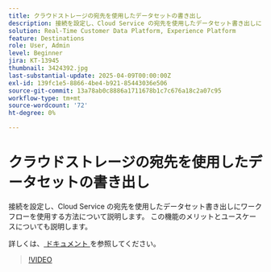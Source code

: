 ```yaml
---
title: クラウドストレージの宛先を使用したデータセットの書き出し
description: 接続を設定し、Cloud Service の宛先を使用したデータセット書き出しにワークフローを使用する方法について説明します。
solution: Real-Time Customer Data Platform, Experience Platform
feature: Destinations
role: User, Admin
level: Beginner
jira: KT-13945
thumbnail: 3424392.jpg
last-substantial-update: 2025-04-09T00:00:00Z
exl-id: 139fc1e5-8866-4be4-b921-85443036e506
source-git-commit: 13a78ab0c8886a1711678b1c7c676a18c2a07c95
workflow-type: tm+mt
source-wordcount: '72'
ht-degree: 0%

---
```


# クラウドストレージの宛先を使用したデータセットの書き出し

接続を設定し、Cloud Service の宛先を使用したデータセット書き出しにワークフローを使用する方法について説明します。 この機能のメリットとユースケースについても説明します。

詳しくは、[ ドキュメント ](https://experienceleague.adobe.com/en/docs/experience-platform/destinations/ui/activate/export-datasets) を参照してください。

>[!VIDEO](https://video.tv.adobe.com/v/3424392/?learn=on&enablevpops)

